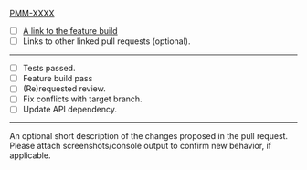 [PMM-XXXX](https://jira.percona.com/browse/PMM-XXXX)

 -[ ] [A link to the feature build](https://github.com/Percona-Lab/pmm-submodules/pull/0)
 -[ ] Links to other linked pull requests (optional).
---
 -[ ] Tests passed.
 -[ ] Feature build pass
 -[ ] (Re)requested review.
 -[ ] Fix conflicts with target branch.
 -[ ] Update API dependency.
--- 
An optional  short description of the changes proposed in the pull request.
Please attach screenshots/console output to confirm new behavior, if applicable.
